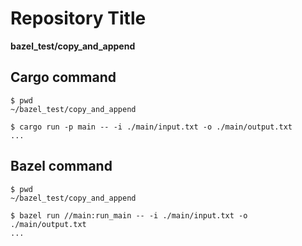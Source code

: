 # Repository Title
   
**bazel_test/copy_and_append**

## Cargo command 
```
$ pwd
~/bazel_test/copy_and_append

$ cargo run -p main -- -i ./main/input.txt -o ./main/output.txt
...
```

## Bazel command
```
$ pwd
~/bazel_test/copy_and_append

$ bazel run //main:run_main -- -i ./main/input.txt -o ./main/output.txt
...
```

